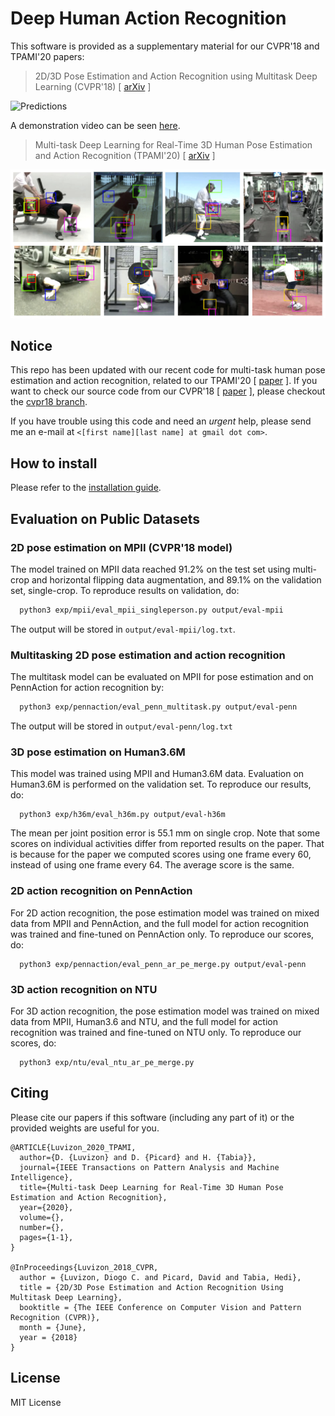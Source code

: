 # Deep Human Action Recognition

This software is provided as a supplementary material for our CVPR'18 and TPAMI'20 papers:
> 2D/3D Pose Estimation and Action Recognition using Multitask Deep Learning (CVPR'18) [ [arXiv](https://arxiv.org/pdf/1802.09232.pdf) ]

![Predictions](images/preds.png)

A demonstration video can be seen [here](https://www.youtube.com/watch?v=MNEZACbFA4Y&t=6s).

> Multi-task Deep Learning for Real-Time 3D Human Pose Estimation and Action Recognition (TPAMI'20) [ [arXiv](https://arxiv.org/pdf/1912.08077.pdf) ]

![Predictions](images/tpamifig.jpg)


## Notice

This repo has been updated with our recent code for multi-task human
pose estimation and action recognition, related to our TPAMI'20 [ [paper](https://arxiv.org/pdf/1912.08077.pdf) ]. If you want to check our source code from our CVPR'18 [ [paper](https://arxiv.org/pdf/1802.09232.pdf) ], please checkout the [cvpr18 branch](https://github.com/dluvizon/deephar/tree/cvpr18).

If you have trouble using this code and need an _urgent_ help, please send me an e-mail at `<[first name][last name] at gmail dot com>`.


## How to install

Please refer to the [installation guide](INSTALL.md).


## Evaluation on Public Datasets

### 2D pose estimation on MPII (CVPR'18 model)

The model trained on MPII data reached 91.2% on the test set using multi-crop
and horizontal flipping data augmentation, and 89.1% on the validation set,
single-crop.
To reproduce results on validation, do:
```sh
  python3 exp/mpii/eval_mpii_singleperson.py output/eval-mpii
```
The output will be stored in `output/eval-mpii/log.txt`.

### Multitasking 2D pose estimation and action recognition

The multitask model can be evaluated on MPII for pose estimation and on PennAction for action recognition by:
```sh
  python3 exp/pennaction/eval_penn_multitask.py output/eval-penn
```
The output will be stored in `output/eval-penn/log.txt`

### 3D pose estimation on Human3.6M

This model was trained using MPII and Human3.6M data.
Evaluation on Human3.6M is performed on the validation set.
To reproduce our results, do:
```
  python3 exp/h36m/eval_h36m.py output/eval-h36m
```
The mean per joint position error is 55.1 mm on single crop.
Note that some scores on individual activities differ from reported results
on the paper. That is because for the paper we computed scores using one frame
every 60, instead of using one frame every 64. The average score is the same.

### 2D action recognition on PennAction

For 2D action recognition, the pose estimation model was trained on mixed
data from MPII and PennAction, and the full model for action recognition was
trained and fine-tuned on PennAction only.
To reproduce our scores, do:
```
  python3 exp/pennaction/eval_penn_ar_pe_merge.py output/eval-penn
```

### 3D action recognition on NTU

For 3D action recognition, the pose estimation model was trained on mixed
data from MPII, Human3.6 and NTU, and the full model for action recognition was
trained and fine-tuned on NTU only.
To reproduce our scores, do:
```
  python3 exp/ntu/eval_ntu_ar_pe_merge.py
```


## Citing

Please cite our papers if this software (including any part of it) or the provided weights are
useful for you.
```
@ARTICLE{Luvizon_2020_TPAMI,
  author={D. {Luvizon} and D. {Picard} and H. {Tabia}},
  journal={IEEE Transactions on Pattern Analysis and Machine Intelligence}, 
  title={Multi-task Deep Learning for Real-Time 3D Human Pose Estimation and Action Recognition}, 
  year={2020},
  volume={},
  number={},
  pages={1-1},
}

@InProceedings{Luvizon_2018_CVPR,
  author = {Luvizon, Diogo C. and Picard, David and Tabia, Hedi},
  title = {2D/3D Pose Estimation and Action Recognition Using Multitask Deep Learning},
  booktitle = {The IEEE Conference on Computer Vision and Pattern Recognition (CVPR)},
  month = {June},
  year = {2018}
}
```

## License

MIT License

  
